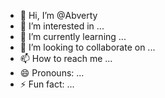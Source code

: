 - 👋 Hi, I’m @Abverty
- 👀 I’m interested in ...
- 🌱 I’m currently learning ...
- 💞️ I’m looking to collaborate on ...
- 📫 How to reach me ...
- 😄 Pronouns: ...
- ⚡ Fun fact: ...

<!---
Abverty/Abverty is a ✨ special ✨ repository because its `README.md` (this file) appears on your GitHub profile.
You can click the Preview link to take a look at your changes.
--->
